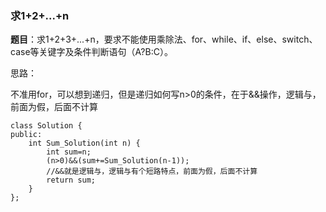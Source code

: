 ### 求1+2+...+n

**题目**：求1+2+3+...+n，要求不能使用乘除法、for、while、if、else、switch、case等关键字及条件判断语句（A?B:C）。

思路：

不准用for，可以想到递归，但是递归如何写n>0的条件，在于&&操作，逻辑与，前面为假，后面不计算

```
class Solution {
public:
    int Sum_Solution(int n) {
        int sum=n;
        (n>0)&&(sum+=Sum_Solution(n-1));
        //&&就是逻辑与，逻辑与有个短路特点，前面为假，后面不计算
        return sum;
    }
};
```